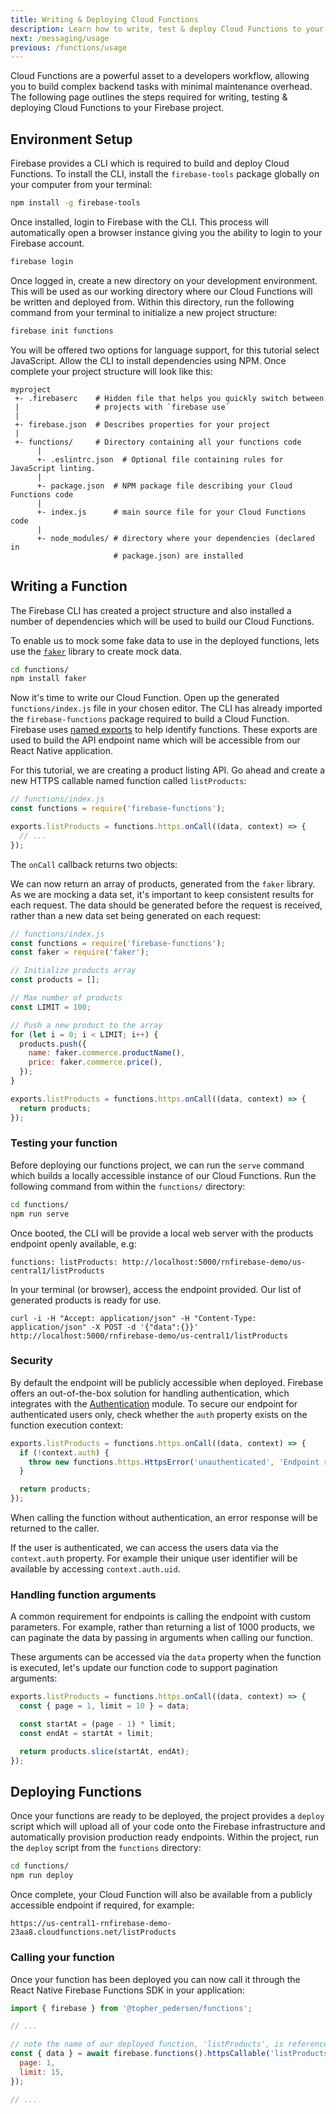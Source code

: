 ```yaml
---
title: Writing & Deploying Cloud Functions
description: Learn how to write, test & deploy Cloud Functions to your Firebase project.
next: /messaging/usage
previous: /functions/usage
---
```


Cloud Functions are a powerful asset to a developers workflow, allowing you to build complex backend tasks with
minimal maintenance overhead. The following page outlines the steps required for writing, testing & deploying Cloud Functions to your Firebase project.

## Environment Setup

Firebase provides a CLI which is required to build and deploy Cloud Functions. To install the CLI, install the `firebase-tools` package globally on your computer from your terminal:

```bash
npm install -g firebase-tools
```

Once installed, login to Firebase with the CLI. This process will automatically open a browser instance giving you the ability to login to your Firebase account.

```bash
firebase login
```

Once logged in, create a new directory on your development environment. This will be used as our working directory
where our Cloud Functions will be written and deployed from. Within this directory, run the following command from your
terminal to initialize a new project structure:

```bash
firebase init functions
```

You will be offered two options for language support, for this tutorial select JavaScript. Allow the CLI to install
dependencies using NPM. Once complete your project structure will look like this:

```
myproject
 +- .firebaserc    # Hidden file that helps you quickly switch between
 |                 # projects with `firebase use`
 |
 +- firebase.json  # Describes properties for your project
 |
 +- functions/     # Directory containing all your functions code
      |
      +- .eslintrc.json  # Optional file containing rules for JavaScript linting.
      |
      +- package.json  # NPM package file describing your Cloud Functions code
      |
      +- index.js      # main source file for your Cloud Functions code
      |
      +- node_modules/ # directory where your dependencies (declared in
                       # package.json) are installed
```

## Writing a Function

The Firebase CLI has created a project structure and also installed a number of dependencies which will be used to build our Cloud Functions.

To enable us to mock some fake data to use in the deployed functions, lets use the [`faker`](https://www.npmjs.com/package/faker)
library to create mock data.

```bash
cd functions/
npm install faker
```

Now it's time to write our Cloud Function. Open up the generated `functions/index.js` file in your chosen editor.
The CLI has already imported the `firebase-functions` package required to build a Cloud Function. Firebase uses
[named exports](https://developer.mozilla.org/en-US/docs/web/javascript/reference/statements/export) to help identify
functions. These exports are used to build the API endpoint name which will be accessible from our React Native application.

For this tutorial, we are creating a product listing API. Go ahead and create a new HTTPS callable named function called `listProducts`:

```js
// functions/index.js
const functions = require('firebase-functions');

exports.listProducts = functions.https.onCall((data, context) => {
  // ...
});
```

The `onCall` callback returns two objects:

We can now return an array of products, generated from the `faker` library. As we are mocking a data set, it's important
to keep consistent results for each request. The data should be generated before the request is received, rather than a
new data set being generated on each request:

```js
// functions/index.js
const functions = require('firebase-functions');
const faker = require('faker');

// Initialize products array
const products = [];

// Max number of products
const LIMIT = 100;

// Push a new product to the array
for (let i = 0; i < LIMIT; i++) {
  products.push({
    name: faker.commerce.productName(),
    price: faker.commerce.price(),
  });
}

exports.listProducts = functions.https.onCall((data, context) => {
  return products;
});
```

### Testing your function

Before deploying our functions project, we can run the `serve` command which builds a locally accessible instance of our
Cloud Functions. Run the following command from within the `functions/` directory:

```bash
cd functions/
npm run serve
```

Once booted, the CLI will be provide a local web server with the products endpoint openly available, e.g:

```
functions: listProducts: http://localhost:5000/rnfirebase-demo/us-central1/listProducts
```

In your terminal (or browser), access the endpoint provided. Our list of generated products is ready for use.

```
curl -i -H "Accept: application/json" -H "Content-Type: application/json" -X POST -d '{"data":{}}' http://localhost:5000/rnfirebase-demo/us-central1/listProducts
```

### Security

By default the endpoint will be publicly accessible when deployed. Firebase offers an out-of-the-box solution for handling
authentication, which integrates with the [Authentication](/auth) module. To secure our endpoint for authenticated users only, check whether the `auth`
property exists on the function execution context:

```js
exports.listProducts = functions.https.onCall((data, context) => {
  if (!context.auth) {
    throw new functions.https.HttpsError('unauthenticated', 'Endpoint requires authentication!');
  }

  return products;
});
```

When calling the function without authentication, an error response will be returned to the caller.

If the user is authenticated, we can access the users data via the `context.auth` property. For example their unique user identifier will be available by accessing `context.auth.uid`.

### Handling function arguments

A common requirement for endpoints is calling the endpoint with custom parameters. For example, rather than returning a list
of 1000 products, we can paginate the data by passing in arguments when calling our function.

These arguments can be accessed via the `data` property when the function is executed, let's update our function code to support pagination arguments:

```js
exports.listProducts = functions.https.onCall((data, context) => {
  const { page = 1, limit = 10 } = data;

  const startAt = (page - 1) * limit;
  const endAt = startAt + limit;

  return products.slice(startAt, endAt);
});
```

## Deploying Functions

Once your functions are ready to be deployed, the project provides a `deploy` script which will upload all of your code
onto the Firebase infrastructure and automatically provision production ready endpoints. Within the project, run the
`deploy` script from the `functions` directory:

```bash
cd functions/
npm run deploy
```

Once complete, your Cloud Function will also be available from a publicly accessible endpoint if required, for example:

```
https://us-central1-rnfirebase-demo-23aa8.cloudfunctions.net/listProducts
```

### Calling your function

Once your function has been deployed you can now call it through the React Native Firebase Functions SDK in your application:

```js
import { firebase } from '@topher_pedersen/functions';

// ...

// note the name of our deployed function, 'listProducts', is referenced here:
const { data } = await firebase.functions().httpsCallable('listProducts')({
  page: 1,
  limit: 15,
});

// ...
```
